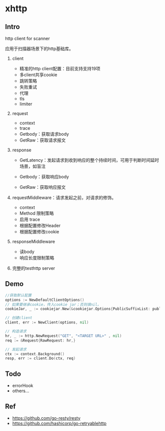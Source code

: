 # xhttp
## Intro

http client for scanner

应用于扫描器场景下的http基础库。

1. client

   - 精准的http client配置：目前支持支持19项
   - 多client共享cookie
   - 跳转策略
   - 失败重试
   - 代理
   - tls
   - limiter

2. request

   - context
   - trace
   - Getbody：获取请求body
   - GetRaw：获取请求报文

3. response

   - GetLatency：发起请求到收到响应的整个持续时间，可用于判断时间延时场景，如盲注

   - Getbody：获取响应body
   - GetRaw：获取响应报文

4. requestMiddleware：请求发起之前，对请求的修饰。
   - context
   - Method 限制策略
   - 启用 trace 
   - 根据配置修改Header
   - 根据配置修改cookie

5. responseMiddleware
   - 读body
   - 响应长度限制策略

6. 完整的testhttp server

## Demo

```go
//获取默认配置
options := NewDefaultClientOptions()
// 如果要继承cookie，传入cookie jar；否则填nil。
cookieJar, _ := cookiejar.New(&cookiejar.Options{PublicSuffixList: publicsuffix.List})

// 创建client
client, err := NewClient(options, nil)

// 构造请求
hr, _ := http.NewRequest("GET", "<TARGET URL>" , nil)
req := &Request{RawRequest: hr,}

// 发起请求
ctx := context.Background()
resp, err := client.Do(ctx, req)
```

## Todo

- errorHook
- others...

## Ref

- https://github.com/go-resty/resty
- https://github.com/hashicorp/go-retryablehttp
